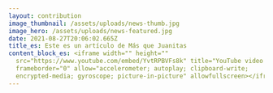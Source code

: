 ```yaml
---
layout: contribution
image_thumbnail: /assets/uploads/news-thumb.jpg
image_hero: /assets/uploads/news-featured.jpg
date: 2021-08-27T20:06:02.665Z
title_es: Este es un artículo de Más que Juanitas
content_block_es: <iframe width="" height=""
  src="https://www.youtube.com/embed/YvtRPBVFs8k" title="YouTube video player"
  frameborder="0" allow="accelerometer; autoplay; clipboard-write;
  encrypted-media; gyroscope; picture-in-picture" allowfullscreen></iframe>
---
```

